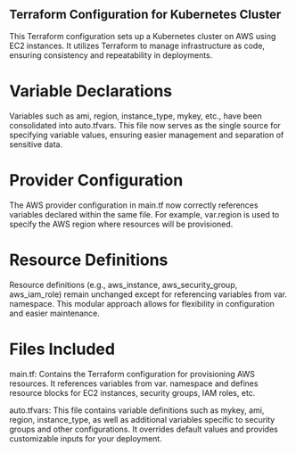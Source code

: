 ## Terraform Configuration for Kubernetes Cluster
This Terraform configuration sets up a Kubernetes cluster on AWS using EC2 instances. It utilizes Terraform to manage infrastructure as code, ensuring consistency and repeatability in deployments.

# Variable Declarations
Variables such as ami, region, instance_type, mykey, etc., have been consolidated into auto.tfvars. This file now serves as the single source for specifying variable values, ensuring easier management and separation of sensitive data.

# Provider Configuration
The AWS provider configuration in main.tf now correctly references variables declared within the same file. For example, var.region is used to specify the AWS region where resources will be provisioned.

# Resource Definitions
Resource definitions (e.g., aws_instance, aws_security_group, aws_iam_role) remain unchanged except for referencing variables from var. namespace. This modular approach allows for flexibility in configuration and easier maintenance.

# Files Included
main.tf: Contains the Terraform configuration for provisioning AWS resources. It references variables from var. namespace and defines resource blocks for EC2 instances, security groups, IAM roles, etc.

auto.tfvars: This file contains variable definitions such as mykey, ami, region, instance_type, as well as additional variables specific to security groups and other configurations. It overrides default values and provides customizable inputs for your deployment. 